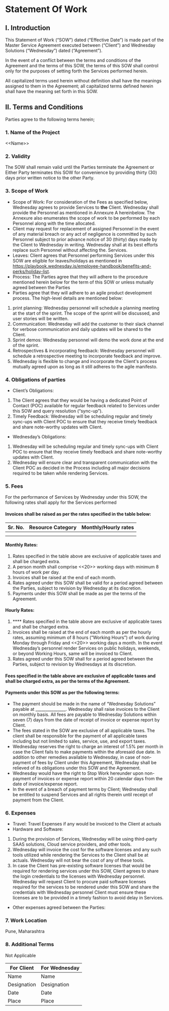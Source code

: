 # Statement Of Work

## I. **Introduction**

This Statement of Work (“SOW”) dated (“Effective Date”) is made part of the Master Service Agreement executed between (“Client”) and Wednesday Solutions (“Wednesday”) dated (“Agreement”).

&#x20;In the event of a conflict between the terms and conditions of the Agreement and the terms of this SOW, the terms of this SOW shall control only for the purposes of setting forth the Services performed herein.

All capitalized terms used herein without definition shall have the meanings assigned to them in the Agreement; all capitalized terms defined herein shall have the meaning set forth in this SOW.

## **II. Terms and Conditions**

Parties agree to the following terms herein;

### 1.    **Name of the Project**

<\<Name>>

### 2.    Validity

The SOW shall remain valid until the Parties terminate the Agreement or Either Party terminates this SOW for convenience by providing thirty (30) days prior written notice to the other Party.

### **3.    Scope of Work**

* Scope of Work: For consideration of the Fees as specified below, Wednesday agrees to provide Services to **the** Client. Wednesday shall provide the Personnel as mentioned in Annexure A hereinbelow. The Annexure also enumerates the scope of work to be performed by each Personnel along with the time allocated.
* Client may request for replacement of assigned Personnel in the event of any material breach or any act of negligence is committed by such Personnel subject to prior advance notice of 30 (thirty) days made by the Client to Wednesday in writing. Wednesday shall at its best efforts replace such Personnel without affecting the. Services.
* Leaves: Client agrees that Personnel performing Services under this SOW are eligible for leaves/holidays as mentioned in https://playbook.wednesday.is/employee-handbook/benefits-and-perks/holiday-list.
* Process: The Parties agree that they will adhere to the procedure mentioned herein below for the term of this SOW or unless mutually agreed between the Parties
* Parties agree that they will adhere to an agile product development process. The high-level details are mentioned below:

1. print planning: Wednesday personnel will schedule a planning meeting at the start of the sprint. The scope of the sprint will be discussed, and user stories will be written.
2. Communication: Wednesday will add the customer to their slack channel for verbose communication and daily updates will be shared to the Client.
3. Sprint demos: Wednesday personnel will demo the work done at the end of the sprint.
4. Retrospectives & incorporating feedback: Wednesday personnel will schedule a retrospective meeting to incorporate feedback and improve.
5. Wednesday is flexible to change and incorporate the Client's process mutually agreed upon as long as it still adheres to the agile manifesto.

### **4.    Obligations of parties**

* Client’s Obligations:

1. The Client agrees that they would be having a dedicated Point of Contact (POC) available for regular feedback related to Services under this SOW and query resolution (“sync-up”).
2. Timely Feedback: Wednesday will be scheduling regular and timely sync-ups with Client POC to ensure that they receive timely feedback and share note-worthy updates with Client.

* Wednesday’s Obligations:

1. Wednesday will be scheduling regular and timely sync-ups with Client POC to ensure that they receive timely feedback and share note-worthy updates with Client.
2. &#x20;Wednesday will ensure clear and transparent communication with the Client POC as decided in the Process including all major decisions required to be taken while rendering Services.

### 5.    **Fees**

&#x20;For the performance of Services by Wednesday under this SOW, the following rates shall apply for the Services performed

#### Invoices shall be raised as per the rates specified in the table below:

| Sr. No. | Resource Category | Monthly/Hourly rates |
| ------- | ----------------- | -------------------- |
|         |                   |                      |
|         |                   |                      |

#### Monthly Rates:

1. &#x20;Rates specified in the table above are exclusive of applicable taxes and shall be charged extra.
2. A person month shall comprise <<20>> working days with minimum 8 hours of work per day.
3. &#x20;Invoices shall be raised at the end of each month.
4. &#x20;Rates agreed under this SOW shall be valid for a period agreed between the Parties, subject to revision by Wednesday at its discretion.
5. Payments under this SOW shall be made as per the terms of the Agreement.

#### Hourly Rates:

1. &#x20;**** Rates specified in the table above are exclusive of applicable taxes and shall be charged extra.
2. &#x20;Invoices shall be raised at the end of each month as per the hourly rates, assuming minimum of 8 hours (“Working Hours”) of work during Monday through Friday and <<20>> working days a month.  In the event Wednesday’s personnel render Services on public holidays, weekends, or beyond Working Hours, same will be invoiced to Client.
3. Rates agreed under this SOW shall for a period agreed between the Parties, subject to revision by Wednesdays at its discretion.

#### &#x20;Fees specified in the table above are exclusive of applicable taxes and shall be charged extra, as per the terms of the Agreement.

#### Payments under this SOW as per the following terms:

* The payment should be made in the name of “Wednesday Solutions” payable at \_\_\_\_\_\_\_\_\_\_\_\_\_\_\_. Wednesday shall raise invoices to the Client on monthly basis.  All fees are payable to Wednesday Solutions within seven (7) days from the date of receipt of invoice or expense report by Client.
* The fees stated in the SOW are exclusive of all applicable taxes. The client shall be responsible for the payment of all applicable taxes including but not limited to sales, service, use, and export taxes.
* Wednesday reserves the right to charge an interest of 1.5% per month in case the Client fails to make payments within the aforesaid due date. In addition to other remedies available to Wednesday, in case of non-payment of fees by Client under this Agreement, Wednesday shall be relieved of its obligations under this SOW and the Agreement.
* Wednesday would have the right to Stop Work hereunder upon non-payment of invoices or expense report within 20 calendar days from the date of invoice/expense report.
* &#x20;In the event of a breach of payment terms by Client; Wednesday shall be entitled to suspend Services and all rights therein until receipt of payment from the Client.

### **6.    Expenses**

* Travel: Travel Expenses if any would be invoiced to the Client at actuals
* Hardware and Software:

1. During the provision of Services, Wednesday will be using third-party SAAS solutions, Cloud service providers, and other tools.
2. Wednesday will invoice the cost for the software licenses and any such tools utilized while rendering the Services to the Client shall be at actuals. Wednesday will not bear the cost of any of these tools.
3. In case the Client has pre-existing software licenses that would be required for rendering services under this SOW, Client agrees to share the login credentials to the licenses with Wednesday personnel. Wednesday will request Client to procure paid software licenses required for the services to be rendered under this SOW and share the credentials with Wednesday personnel Client must ensure these licenses are to be provided in a timely fashion to avoid delay in Services.

* &#x20;Other expenses agreed between the Parties:

### 7.    Work Location&#x20;

Pune, Maharashtra&#x20;

### 8.    Additional Terms

Not Applicable

&#x20;

| For Client  | For Wednesday |
| ----------- | ------------- |
| Name        | Name          |
| Designation | Designation   |
| Date        | Date          |
| Place       | Place         |


